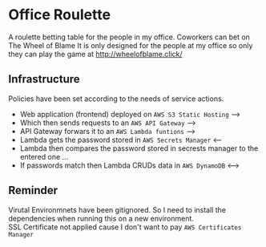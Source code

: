 # Office Roulette

A roulette betting table for the people in my office. Coworkers can bet on The Wheel of Blame
It is only designed for the people at my office so only they can play the game at http://wheelofblame.click/


## Infrastructure
Policies have been set according to the needs of service actions.
* Web application (frontend) deployed on `AWS S3 Static Hosting` -->
* Which then sends requests to an `AWS API Gateway` -->
* API Gateway forwars it to an `AWS Lambda funtions` -->
* Lambda gets the password stored in `AWS Secrets Manager` <--
* Lambda then compares the password stored in secrests manager to the entered one ...
* If passwords match then Lambda CRUDs data in `AWS DynamoDB` <-->


## Reminder

Virutal Environmnets have been gitignored. So I need to install the dependencies when running this on a new environment.  
SSL Certificate not applied cause I don't want to pay `AWS Certificates Manager`
